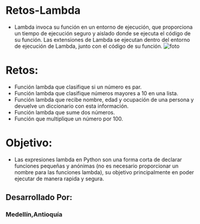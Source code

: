 # Retos-Lambda
- Lambda invoca su función en un entorno de ejecución, que proporciona un tiempo de ejecución seguro y aislado donde se ejecuta el código de su función. Las extensiones de Lambda se ejecutan dentro del entorno de ejecución de Lambda, junto con el código de su función.
![foto](https://user-images.githubusercontent.com/101011688/194119794-e22e86a1-4bcb-402b-9440-c2e18470ceaf.png)

# Retos:
- Función lambda que clasifique si un número es par.
- Función lambda que clasifique números mayores a 10 en una lista.
- Función lambda que recibe nombre, edad y ocupación de una persona y devuelve un diccionario con esta información.
- Función lambda que sume dos números.
- Función que multiplique un número por 100.

# Objetivo:
- Las expresiones lambda en Python son una forma corta de declarar funciones pequeñas y anónimas (no es necesario proporcionar un nombre para las funciones lambda), su objetivo principalmente en poder ejecutar de manera rapida y segura.

## Desarrollado Por:
### Medellín,Antioquía

